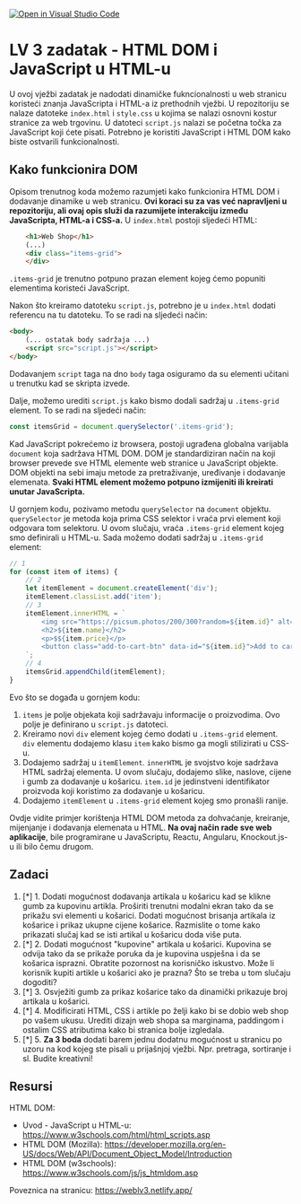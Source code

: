 [![Open in Visual Studio Code](https://classroom.github.com/assets/open-in-vscode-718a45dd9cf7e7f842a935f5ebbe5719a5e09af4491e668f4dbf3b35d5cca122.svg)](https://classroom.github.com/online_ide?assignment_repo_id=15042477&assignment_repo_type=AssignmentRepo)
# LV 3 zadatak - HTML DOM i JavaScript u HTML-u

U ovoj vježbi zadatak je nadodati dinamičke fukncionalnosti u web stranicu koristeći znanja JavaScripta i HTML-a iz prethodnih vježbi. U repozitoriju se nalaze datoteke `index.html` i `style.css` u kojima se nalazi osnovni kostur stranice za web trgovinu. U datoteci `script.js` nalazi se početna točka za JavaScript koji ćete pisati. Potrebno je koristiti JavaScript i HTML DOM kako biste ostvarili funkcionalnosti.

## Kako funkcionira DOM

Opisom trenutnog koda možemo razumjeti kako funkcionira HTML DOM i dodavanje dinamike u web stranicu. **Ovi koraci su za vas već napravljeni u repozitoriju, ali ovaj opis služi da razumijete interakciju između JavaScripta, HTML-a i CSS-a.** U `index.html` postoji sljedeći HTML:

```html
    <h1>Web Shop</h1>
    (...)
    <div class="items-grid">
    </div>
```

`.items-grid` je trenutno potpuno prazan element kojeg ćemo popuniti elementima koristeći JavaScript.

Nakon što kreiramo datoteku `script.js`, potrebno je u `index.html` dodati referencu na tu datoteku. To se radi na sljedeći način:

```html
<body>
    (... ostatak body sadržaja ...)
    <script src="script.js"></script>
</body>
```

Dodavanjem `script` taga na dno `body` taga osiguramo da su elementi učitani u trenutku kad se skripta izvede.

Dalje, možemo urediti `script.js` kako bismo dodali sadržaj u `.items-grid` element. To se radi na sljedeći način:

```javascript
const itemsGrid = document.querySelector('.items-grid');
```

Kad JavaScript pokrećemo iz browsera, postoji ugrađena globalna varijabla `document` koja sadržava HTML DOM. DOM je standardiziran način na koji browser prevede sve HTML elemente web stranice u JavaScript objekte. DOM objekti na sebi imaju metode za pretraživanje, uređivanje i dodavanje elemenata. **Svaki HTML element možemo potpuno izmijeniti ili kreirati unutar JavaScripta.**

U gornjem kodu, pozivamo metodu `querySelector` na `document` objektu. `querySelector` je metoda koja prima CSS selektor i vraća prvi element koji odgovara tom selektoru. U ovom slučaju, vraća `.items-grid` element kojeg smo definirali u HTML-u. Sada možemo dodati sadržaj u `.items-grid` element:

```javascript
// 1
for (const item of items) {
    // 2
    let itemElement = document.createElement('div');
    itemElement.classList.add('item');
    // 3
    itemElement.innerHTML = `
        <img src="https://picsum.photos/200/300?random=${item.id}" alt="${item.name}">
        <h2>${item.name}</h2>
        <p>$${item.price}</p>
        <button class="add-to-cart-btn" data-id="${item.id}">Add to cart</button>
    `;
    // 4
    itemsGrid.appendChild(itemElement);
}
```

Evo što se događa u gornjem kodu:

1. `items` je polje objekata koji sadržavaju informacije o proizvodima. Ovo polje je definirano u `script.js` datoteci.
2. Kreiramo novi `div` element kojeg ćemo dodati u `.items-grid` element. `div` elementu dodajemo klasu `item` kako bismo ga mogli stilizirati u CSS-u.
3. Dodajemo sadržaj u `itemElement`. `innerHTML` je svojstvo koje sadržava HTML sadržaj elementa. U ovom slučaju, dodajemo slike, naslove, cijene i gumb za dodavanje u košaricu. `item.id` je jedinstveni identifikator proizvoda koji koristimo za dodavanje u košaricu.
4. Dodajemo `itemElement` u `.items-grid` element kojeg smo pronašli ranije.

Ovdje vidite primjer korištenja HTML DOM metoda za dohvaćanje, kreiranje, mijenjanje i dodavanja elemenata u HTML. **Na ovaj način rade sve web aplikacije**, bile programirane u JavaScriptu, Reactu, Angularu, Knockout.js-u ili bilo čemu drugom.

## Zadaci

1. [*] 1. Dodati mogućnost dodavanja artikala u košaricu kad se klikne gumb za kupovinu artikla. Proširiti trenutni modalni ekran tako da se prikažu svi elementi u košarici. Dodati mogućnost brisanja artikala iz košarice i prikaz ukupne cijene košarice. Razmislite o tome kako prikazati slučaj kad se isti artikal u košaricu doda više puta.
2. [*] 2. Dodati mogućnost "kupovine" artikala u košarici. Kupovina se odvija tako da se prikaže poruka da je kupovina uspješna i da se košarica isprazni. Obratite pozornost na korisničko iskustvo. Može li korisnik kupiti artikle u košarici ako je prazna? Što se treba u tom slučaju dogoditi?
3. [*] 3. Osvježiti gumb za prikaz košarice tako da dinamički prikazuje broj artikala u košarici.
4. [*] 4. Modificirati HTML, CSS i artikle po želji kako bi se dobio web shop po vašem ukusu. Urediti dizajn web shopa sa marginama, paddingom i ostalim CSS atributima kako bi stranica bolje izgledala.
5. [*] 5. **Za 3 boda** dodati barem jednu dodatnu mogućnost u stranicu po uzoru na kod kojeg ste pisali u prijašnjoj vježbi. Npr. pretraga, sortiranje i sl. Budite kreativni!

## Resursi

HTML DOM:

- Uvod - JavaScript u HTML-u: https://www.w3schools.com/html/html_scripts.asp
- HTML DOM (Mozilla): https://developer.mozilla.org/en-US/docs/Web/API/Document_Object_Model/Introduction
- HTML DOM (w3schools): https://www.w3schools.com/js/js_htmldom.asp

Poveznica na stranicu:
https://weblv3.netlify.app/
